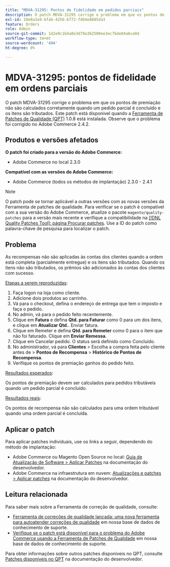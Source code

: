 ```yaml
---
title: "MDVA-31295: Pontos de fidelidade em pedidos parciais"
description: O patch MDVA-31295 corrige o problema em que os pontos de premiação não são calculados corretamente quando um pedido parcial é concluído e os itens são tributados. Este patch está disponível quando a [Ferramenta de correções de qualidade (QPT)](/help/announcements/adobe-commerce-announcements/magento-quality-patches-released-new-tool-to-self-serve-quality-patches.md) 1.0.8 está instalada. Observe que o problema foi corrigido no Adobe Commerce 2.4.2.
exl-id: 10e8a3a9-bfab-4256-b772-fd64e8885da3
feature: Orders
role: Admin
source-git-commit: 1d2e0c1b4a8e3d79a362500ee3ec7bde84a6ce0d
workflow-type: tm+mt
source-wordcount: '494'
ht-degree: 0%

---
```


# MDVA-31295: pontos de fidelidade em ordens parciais

O patch MDVA-31295 corrige o problema em que os pontos de premiação não são calculados corretamente quando um pedido parcial é concluído e os itens são tributados. Este patch está disponível quando a [Ferramenta de Patches de Qualidade (QPT)](/help/announcements/adobe-commerce-announcements/magento-quality-patches-released-new-tool-to-self-serve-quality-patches.md) 1.0.8 está instalada. Observe que o problema foi corrigido no Adobe Commerce 2.4.2.

## Produtos e versões afetados

**O patch foi criado para a versão do Adobe Commerce:**

* Adobe Commerce no local 2.3.0

**Compatível com as versões do Adobe Commerce:**

* Adobe Commerce (todos os métodos de implantação) 2.3.0 - 2.4.1

>[!NOTE]
>
>O patch pode se tornar aplicável a outras versões com as novas versões da Ferramenta de patches de qualidade. Para verificar se o patch é compatível com a sua versão do Adobe Commerce, atualize o pacote `magento/quality-patches` para a versão mais recente e verifique a compatibilidade na [[!DNL Quality Patches Tool]: página Procurar patches](https://devdocs.magento.com/quality-patches/tool.html#patch-grid). Use a ID do patch como palavra-chave de pesquisa para localizar o patch.

## Problema

As recompensas não são aplicadas às contas dos clientes quando a ordem está completa (parcialmente entregue) e os itens são tributados. Quando os itens não são tributados, os prêmios são adicionados às contas dos clientes com sucesso.

<u>Etapas a serem reproduzidas</u>:

1. Faça logon na loja como cliente.
1. Adicione dois produtos ao carrinho.
1. Vá para o checkout, defina o endereço de entrega que tem o imposto e faça o pedido.
1. No admin, vá para o pedido feito recentemente.
1. Clique em **Fatura** e defina **Qtd. para Faturar** como 0 para um dos itens, e clique em **Atualizar Qtd.**. Enviar fatura.
1. Clique em Remeter e defina **Qtd. para Remeter** como 0 para o item que não foi faturado. Clique em **Enviar Remessa**.
1. Clique em Cancelar pedido. O status será definido como Concluído.
1. No administrador, vá para **Clientes** > Escolha a compra feita pelo cliente antes de > **Pontos de Recompensa** > **Histórico de Pontos de Recompensa**.
1. Verifique os pontos de premiação ganhos do pedido feito.

<u>Resultados esperados</u>:

Os pontos de premiação devem ser calculados para pedidos tributáveis quando um pedido parcial é concluído.

<u>Resultados reais</u>:

Os pontos de recompensa não são calculados para uma ordem tributável quando uma ordem parcial é concluída.

## Aplicar o patch

Para aplicar patches individuais, use os links a seguir, dependendo do método de implantação:

* Adobe Commerce ou Magento Open Source no local: [Guia de Atualização de Software > Aplicar Patches](https://devdocs.magento.com/guides/v2.4/comp-mgr/patching/mqp.html) na documentação do desenvolvedor.
* Adobe Commerce na infraestrutura em nuvem: [Atualizações e patches > Aplicar patches](https://devdocs.magento.com/cloud/project/project-patch.html) na documentação do desenvolvedor.

## Leitura relacionada

Para saber mais sobre a Ferramenta de correção de qualidade, consulte:

* [Ferramenta de correções de qualidade lançada: uma nova ferramenta para autoatender correções de qualidade](/help/announcements/adobe-commerce-announcements/magento-quality-patches-released-new-tool-to-self-serve-quality-patches.md) em nossa base de dados de conhecimento de suporte.
* [Verifique se o patch está disponível para o problema do Adobe Commerce usando a Ferramenta de Patches de Qualidade](/help/support-tools/patches-available-in-qpt-tool/check-patch-for-magento-issue-with-magento-quality-patches.md) em nossa base de dados de conhecimento de suporte.

Para obter informações sobre outros patches disponíveis no QPT, consulte [Patches disponíveis no QPT](https://devdocs.magento.com/quality-patches/tool.html#patch-grid) na documentação do desenvolvedor.
